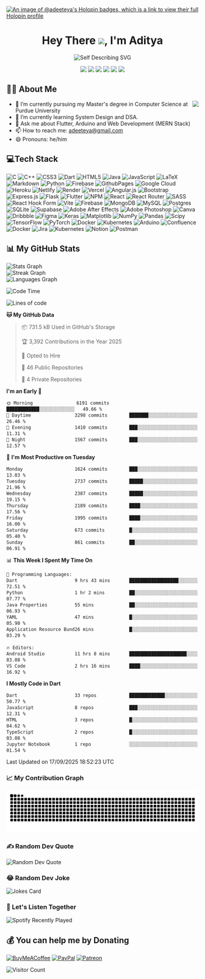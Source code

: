 [![An image of @adeeteya's Holopin badges, which is a link to view their full Holopin profile](https://holopin.me/adeeteya)](https://holopin.io/@adeeteya)

<h1 align="center">Hey There <img src="https://user-images.githubusercontent.com/74038190/214644152-52f47eb3-5e31-4f47-8758-05c9468d5596.gif" width="36" />, I'm Aditya</h1>

<div align="center">

![Self Describing SVG](https://readme-typing-svg.demolab.com?font=Fira+Code&weight=600&size=36&pause=1000&color=FFFFFF&center=true&vCenter=true&random=false&width=500&height=100&lines=Flutter+App+Developer;MERN+Stack+Developer;Arduino+Developer;Tech+Enthusiast)

[<img src="https://img.shields.io/badge/LinkedIn%20-%230077B5.svg?&style=for-the-badge&logo=LinkedIn&logoColor=white"/>](https://www.linkedin.com/in/adeeteya)
[<img src="https://img.shields.io/badge/Gmail%20-%23EA4335.svg?&style=for-the-badge&logo=Gmail&logoColor=white"/>](mailto:adeeteya@gmail.com)
[<img src="https://img.shields.io/badge/X%20-%23000000.svg?&style=for-the-badge&logo=X&logoColor=white"/>](https://x.com/Adeeteya)
[<img src="https://img.shields.io/badge/Instagram%20-%23E4405F.svg?&style=for-the-badge&logo=Instagram&logoColor=white"/>](https://www.instagram.com/adeeteya/)
[<img src="https://img.shields.io/badge/LeetCode%20-%23F2A53F.svg?&style=for-the-badge&logo=LeetCode&logoColor=white"/>](https://www.leetcode.com/adeeteya/)
[<img src="https://img.shields.io/badge/WakaTime%20-%23FFFFFF.svg?&style=for-the-badge&logo=WakaTime&logoColor=black"/>](https://wakatime.com/@adeeteya)

</div>

## 👨‍💻 About Me

<img align="right" height="175" src="https://user-images.githubusercontent.com/74038190/225813708-98b745f2-7d22-48cf-9150-083f1b00d6c9.gif"  />

<div align="left">

- 🔭 I’m currently pursuing my Master's degree in Computer Science at Purdue University
- 🌱 I’m currently learning System Design and DSA.
- 💬 Ask me about Flutter, Arduino and Web Development (MERN Stack)
- 📫 How to reach me: adeeteya@gmail.com
- 😄 Pronouns: he/him
  
</div>

## 💻Tech Stack
![C](https://img.shields.io/badge/c-%2300599C.svg?style=for-the-badge&logo=c&logoColor=white) ![C++](https://img.shields.io/badge/c++-%2300599C.svg?style=for-the-badge&logo=c%2B%2B&logoColor=white) ![CSS3](https://img.shields.io/badge/css3-%231572B6.svg?style=for-the-badge&logo=css3&logoColor=white) ![Dart](https://img.shields.io/badge/dart-%230175C2.svg?style=for-the-badge&logo=dart&logoColor=white) ![HTML5](https://img.shields.io/badge/html5-%23E34F26.svg?style=for-the-badge&logo=html5&logoColor=white) ![Java](https://img.shields.io/badge/java-%23ED8B00.svg?style=for-the-badge&logo=openjdk&logoColor=white) ![JavaScript](https://img.shields.io/badge/javascript-%23323330.svg?style=for-the-badge&logo=javascript&logoColor=%23F7DF1E) ![LaTeX](https://img.shields.io/badge/latex-%23008080.svg?style=for-the-badge&logo=latex&logoColor=white) ![Markdown](https://img.shields.io/badge/markdown-%23000000.svg?style=for-the-badge&logo=markdown&logoColor=white) ![Python](https://img.shields.io/badge/python-3670A0?style=for-the-badge&logo=python&logoColor=ffdd54) ![Firebase](https://img.shields.io/badge/firebase-%23039BE5.svg?style=for-the-badge&logo=firebase) ![GithubPages](https://img.shields.io/badge/github%20pages-121013?style=for-the-badge&logo=github&logoColor=white) ![Google Cloud](https://img.shields.io/badge/GoogleCloud-%234285F4.svg?style=for-the-badge&logo=google-cloud&logoColor=white) ![Heroku](https://img.shields.io/badge/heroku-%23430098.svg?style=for-the-badge&logo=heroku&logoColor=white) ![Netlify](https://img.shields.io/badge/netlify-%23000000.svg?style=for-the-badge&logo=netlify&logoColor=#00C7B7) ![Render](https://img.shields.io/badge/Render-%46E3B7.svg?style=for-the-badge&logo=render&logoColor=white) ![Vercel](https://img.shields.io/badge/vercel-%23000000.svg?style=for-the-badge&logo=vercel&logoColor=white) ![Angular.js](https://img.shields.io/badge/angular.js-%23E23237.svg?style=for-the-badge&logo=angularjs&logoColor=white) ![Bootstrap](https://img.shields.io/badge/bootstrap-%238511FA.svg?style=for-the-badge&logo=bootstrap&logoColor=white) ![Express.js](https://img.shields.io/badge/express.js-%23404d59.svg?style=for-the-badge&logo=express&logoColor=%2361DAFB) ![Flask](https://img.shields.io/badge/flask-%23000.svg?style=for-the-badge&logo=flask&logoColor=white) ![Flutter](https://img.shields.io/badge/Flutter-%2302569B.svg?style=for-the-badge&logo=Flutter&logoColor=white) ![NPM](https://img.shields.io/badge/NPM-%23CB3837.svg?style=for-the-badge&logo=npm&logoColor=white) ![React](https://img.shields.io/badge/react-%2320232a.svg?style=for-the-badge&logo=react&logoColor=%2361DAFB) ![React Router](https://img.shields.io/badge/React_Router-CA4245?style=for-the-badge&logo=react-router&logoColor=white) ![SASS](https://img.shields.io/badge/SASS-hotpink.svg?style=for-the-badge&logo=SASS&logoColor=white) ![React Hook Form](https://img.shields.io/badge/React%20Hook%20Form-%23EC5990.svg?style=for-the-badge&logo=reacthookform&logoColor=white) ![Vite](https://img.shields.io/badge/vite-%23646CFF.svg?style=for-the-badge&logo=vite&logoColor=white) ![Firebase](https://img.shields.io/badge/Firebase-039BE5?style=for-the-badge&logo=Firebase&logoColor=white) ![MongoDB](https://img.shields.io/badge/MongoDB-%234ea94b.svg?style=for-the-badge&logo=mongodb&logoColor=white) ![MySQL](https://img.shields.io/badge/mysql-%2300000f.svg?style=for-the-badge&logo=mysql&logoColor=white) ![Postgres](https://img.shields.io/badge/postgres-%23316192.svg?style=for-the-badge&logo=postgresql&logoColor=white) ![SQLite](https://img.shields.io/badge/sqlite-%2307405e.svg?style=for-the-badge&logo=sqlite&logoColor=white) ![Supabase](https://img.shields.io/badge/Supabase-3ECF8E?style=for-the-badge&logo=supabase&logoColor=white) ![Adobe After Effects](https://img.shields.io/badge/Adobe%20After%20Effects-9999FF.svg?style=for-the-badge&logo=Adobe%20After%20Effects&logoColor=white) ![Adobe Photoshop](https://img.shields.io/badge/adobe%20photoshop-%2331A8FF.svg?style=for-the-badge&logo=adobe%20photoshop&logoColor=white) ![Canva](https://img.shields.io/badge/Canva-%2300C4CC.svg?style=for-the-badge&logo=Canva&logoColor=white) ![Dribbble](https://img.shields.io/badge/Dribbble-EA4C89?style=for-the-badge&logo=dribbble&logoColor=white) ![Figma](https://img.shields.io/badge/figma-%23F24E1E.svg?style=for-the-badge&logo=figma&logoColor=white) ![Keras](https://img.shields.io/badge/Keras-%23D00000.svg?style=for-the-badge&logo=Keras&logoColor=white) ![Matplotlib](https://img.shields.io/badge/Matplotlib-%23ffffff.svg?style=for-the-badge&logo=Matplotlib&logoColor=black) ![NumPy](https://img.shields.io/badge/numpy-%23013243.svg?style=for-the-badge&logo=numpy&logoColor=white) ![Pandas](https://img.shields.io/badge/pandas-%23150458.svg?style=for-the-badge&logo=pandas&logoColor=white) ![Scipy](https://img.shields.io/badge/SciPy-%230C55A5.svg?style=for-the-badge&logo=scipy&logoColor=%white) ![TensorFlow](https://img.shields.io/badge/TensorFlow-%23FF6F00.svg?style=for-the-badge&logo=TensorFlow&logoColor=white) ![PyTorch](https://img.shields.io/badge/PyTorch-%23EE4C2C.svg?style=for-the-badge&logo=PyTorch&logoColor=white) ![Docker](https://img.shields.io/badge/docker-%230db7ed.svg?style=for-the-badge&logo=docker&logoColor=white) ![Kubernetes](https://img.shields.io/badge/kubernetes-%23326ce5.svg?style=for-the-badge&logo=kubernetes&logoColor=white) ![Arduino](https://img.shields.io/badge/-Arduino-00979D?style=for-the-badge&logo=Arduino&logoColor=white) ![Confluence](https://img.shields.io/badge/confluence-%23172BF4.svg?style=for-the-badge&logo=confluence&logoColor=white) ![Docker](https://img.shields.io/badge/docker-%230db7ed.svg?style=for-the-badge&logo=docker&logoColor=white) ![Jira](https://img.shields.io/badge/jira-%230A0FFF.svg?style=for-the-badge&logo=jira&logoColor=white) ![Kubernetes](https://img.shields.io/badge/kubernetes-%23326ce5.svg?style=for-the-badge&logo=kubernetes&logoColor=white) ![Notion](https://img.shields.io/badge/Notion-%23000000.svg?style=for-the-badge&logo=notion&logoColor=white) ![Postman](https://img.shields.io/badge/Postman-FF6C37?style=for-the-badge&logo=postman&logoColor=white)

## 📊 My GitHub Stats
![Stats Graph](https://github-readme-stats.vercel.app/api?username=adeeteya&hide_title=false&hide_rank=false&show_icons=true&include_all_commits=true&count_private=true&disable_animations=false&theme=dark&locale=en&hide_border=true&order=1)<br/>
![Streak Graph](https://github-readme-streak-stats.herokuapp.com/?user=adeeteya&theme=dark&hide_border=true)<br/>
![Languages Graph](https://github-readme-stats.vercel.app/api/top-langs?username=adeeteya&locale=en&hide_title=false&layout=donut&card_width=320&langs_count=6&theme=dark&hide_border=true&order=2)
  
  <!--START_SECTION:waka-->
![Code Time](http://img.shields.io/badge/Code%20Time-1%2C583%20hrs%208%20mins-blue)

![Lines of code](https://img.shields.io/badge/From%20Hello%20World%20I%27ve%20Written-19.6%20million%20lines%20of%20code-blue)

**🐱 My GitHub Data** 

> 📦 731.5 kB Used in GitHub's Storage 
 > 
> 🏆 3,392 Contributions in the Year 2025
 > 
> 💼 Opted to Hire
 > 
> 📜 46 Public Repositories 
 > 
> 🔑 4 Private Repositories 
 > 
**I'm an Early 🐤** 

```text
🌞 Morning                6191 commits        ████████████░░░░░░░░░░░░░   49.66 % 
🌆 Daytime                3298 commits        ███████░░░░░░░░░░░░░░░░░░   26.46 % 
🌃 Evening                1410 commits        ███░░░░░░░░░░░░░░░░░░░░░░   11.31 % 
🌙 Night                  1567 commits        ███░░░░░░░░░░░░░░░░░░░░░░   12.57 % 
```
📅 **I'm Most Productive on Tuesday** 

```text
Monday                   1624 commits        ███░░░░░░░░░░░░░░░░░░░░░░   13.03 % 
Tuesday                  2737 commits        █████░░░░░░░░░░░░░░░░░░░░   21.96 % 
Wednesday                2387 commits        █████░░░░░░░░░░░░░░░░░░░░   19.15 % 
Thursday                 2189 commits        ████░░░░░░░░░░░░░░░░░░░░░   17.56 % 
Friday                   1995 commits        ████░░░░░░░░░░░░░░░░░░░░░   16.00 % 
Saturday                 673 commits         █░░░░░░░░░░░░░░░░░░░░░░░░   05.40 % 
Sunday                   861 commits         ██░░░░░░░░░░░░░░░░░░░░░░░   06.91 % 
```


📊 **This Week I Spent My Time On** 

```text
💬 Programming Languages: 
Dart                     9 hrs 43 mins       ██████████████████░░░░░░░   72.51 % 
Python                   1 hr 2 mins         ██░░░░░░░░░░░░░░░░░░░░░░░   07.77 % 
Java Properties          55 mins             ██░░░░░░░░░░░░░░░░░░░░░░░   06.93 % 
YAML                     47 mins             █░░░░░░░░░░░░░░░░░░░░░░░░   05.90 % 
Application Resource Bund26 mins             █░░░░░░░░░░░░░░░░░░░░░░░░   03.29 % 

🔥 Editors: 
Android Studio           11 hrs 8 mins       █████████████████████░░░░   83.08 % 
VS Code                  2 hrs 16 mins       ████░░░░░░░░░░░░░░░░░░░░░   16.92 % 
```

**I Mostly Code in Dart** 

```text
Dart                     33 repos            █████████████░░░░░░░░░░░░   50.77 % 
JavaScript               8 repos             ███░░░░░░░░░░░░░░░░░░░░░░   12.31 % 
HTML                     3 repos             █░░░░░░░░░░░░░░░░░░░░░░░░   04.62 % 
TypeScript               2 repos             █░░░░░░░░░░░░░░░░░░░░░░░░   03.08 % 
Jupyter Notebook         1 repo              ░░░░░░░░░░░░░░░░░░░░░░░░░   01.54 % 
```




 Last Updated on 17/09/2025 18:52:23 UTC
<!--END_SECTION:waka-->

### 📈 My Contribution Graph
![Snake Contribution Animation](https://raw.githubusercontent.com/adeeteya/adeeteya/output/snake.svg)

### ✍️ Random Dev Quote
![Random Dev Quote](https://quotes-github-readme.vercel.app/api?type=horizontal&theme=dark)

### 😂 Random Dev Joke
![Jokes Card](https://readme-jokes.vercel.app/api?hideBorder)

### 🎵 Let's Listen Together
![Spotify Recently Played](https://spotify-recently-played-readme.vercel.app/api?user=adityabolt&count=3&unique=true)

## 💰 You can help me by Donating
[![BuyMeACoffee](https://img.shields.io/badge/Buy%20Me%20a%20Coffee-ffdd00?style=for-the-badge&logo=buy-me-a-coffee&logoColor=black)](https://www.buymeacoffee.com/adeeteya) [![PayPal](https://img.shields.io/badge/PayPal-00457C?style=for-the-badge&logo=paypal&logoColor=white)](https://www.paypal.com/paypalme/adeeteya) [![Patreon](https://img.shields.io/badge/Patreon-F96854?style=for-the-badge&logo=patreon&logoColor=white)](https://www.patreon.com/adeeteya) 

![Visitor Count](https://komarev.com/ghpvc/?username=adeeteya&style=for-the-badge&abbreviated=true)
